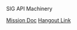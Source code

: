 SIG API Machinery

[Mission Doc](https://goo.gl/x5nWrF)
[Hangout Link](https://staging.talkgadget.google.com/hangouts/_/google.com/kubernetes-sig)